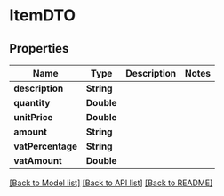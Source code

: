 # ItemDTO

## Properties
Name | Type | Description | Notes
------------ | ------------- | ------------- | -------------
**description** | **String** |  | 
**quantity** | **Double** |  | 
**unitPrice** | **Double** |  | 
**amount** | **String** |  | 
**vatPercentage** | **String** |  | 
**vatAmount** | **Double** |  | 

[[Back to Model list]](../README.md#documentation-for-models) [[Back to API list]](../README.md#documentation-for-api-endpoints) [[Back to README]](../README.md)


